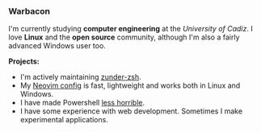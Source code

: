 ### Warbacon

I'm currently studying **computer engineering** at the *University of Cadiz*.
I love **Linux** and the **open source** community, although I'm also a fairly advanced Windows user too.

**Projects:**

- I'm actively maintaining [zunder-zsh](https://github.com/Warbacon/zunder-zsh).
- My [Neovim config](https://github.com/Warbacon/nvim-config) is fast, lightweight and works both in Linux and Windows.
- I have made Powershell [less horrible](https://github.com/Warbacon/powershell-profile).
- I have some experience with web development. Sometimes I make experimental applications.
